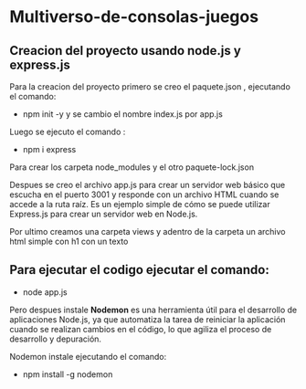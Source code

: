 # Multiverso-de-consolas-juegos

## Creacion del proyecto usando node.js  y express.js

Para la creacion del proyecto primero se creo el paquete.json , ejecutando el comando: 

- npm init -y y se cambio el nombre index.js por app.js


Luego se ejecuto el comando :

- npm i express 

Para crear los carpeta node_modules y el otro paquete-lock.json

Despues se creo el archivo app.js para crear un servidor web básico que escucha en el puerto 3001 y responde con un archivo HTML cuando se accede a la ruta raíz. Es un ejemplo simple de cómo se puede utilizar Express.js para crear un servidor web en Node.js.

Por ultimo creamos una carpeta views y adentro de la carpeta un archivo html simple con h1 con un texto

## Para ejecutar el codigo ejecutar el comando:

- node app.js  

Pero despues instale **Nodemon** es una herramienta útil para el desarrollo de aplicaciones Node.js, ya que automatiza la tarea de reiniciar la aplicación cuando se realizan cambios en el código, lo que agiliza el proceso de desarrollo y depuración.

Nodemon instale ejecutando el comando:

- npm install -g nodemon

